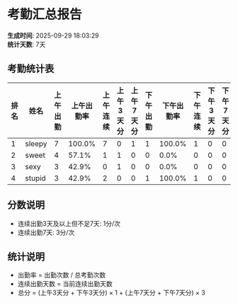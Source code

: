 # 考勤汇总报告

**生成时间**: 2025-09-29 18:03:29  
**统计天数**: 7天

## 考勤统计表

| 排名 | 姓名 | 上午出勤 | 上午出勤率 | 上午连续 | 上午3天分 | 上午7天分 | 下午出勤 | 下午出勤率 | 下午连续 | 下午3天分 | 下午7天分 | 总分 |
|------|------|----------|------------|----------|-----------|-----------|----------|------------|----------|-----------|-----------|------|
| 1 | sleepy | 7 | 100.0% | 7 | 0 | 1 | 1 | 100.0% | 1 | 0 | 0 | **3** |
| 2 | sweet | 4 | 57.1% | 1 | 1 | 0 | 0 | 0.0% | 0 | 0 | 0 | **1** |
| 3 | sexy | 3 | 42.9% | 0 | 1 | 0 | 0 | 0.0% | 0 | 0 | 0 | **1** |
| 4 | stupid | 3 | 42.9% | 2 | 0 | 0 | 1 | 100.0% | 1 | 0 | 0 | **0** |


## 分数说明

- 连续出勤3天及以上但不足7天: 1分/次
- 连续出勤7天: 3分/次

## 统计说明

- 出勤率 = 出勤次数 / 总考勤次数
- 连续出勤天数 = 当前连续出勤天数
- 总分 = (上午3天分 + 下午3天分) × 1 + (上午7天分 + 下午7天分) × 3
